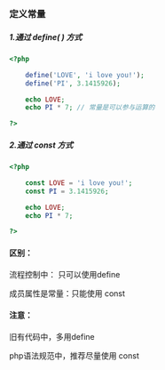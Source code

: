 ### 定义常量

##### 1.通过 define\( \) 方式

```php
<?php

    define('LOVE', 'i love you!');
    define('PI', 3.1415926);

    echo LOVE;
    echo PI * 7; // 常量是可以参与运算的

?>
```

##### 2.通过 const 方式

```php
<?php

    const LOVE = 'i love you!';
    const PI = 3.1415926;

    echo LOVE;
    echo PI * 7;

?>
```

#### 区别：

流程控制中： 只可以使用define

成员属性是常量：只能使用  const



#### 注意：

旧有代码中，多用define

php语法规范中，推荐尽量使用 const



